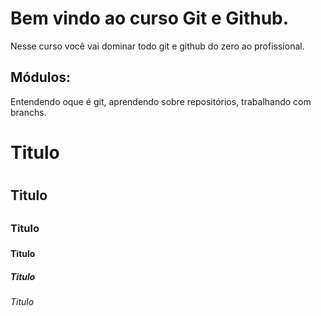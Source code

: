 # Bem vindo ao curso Git e Github.
Nesse curso você vai dominar todo git e github do zero ao profissional.

## Módulos:
Entendendo oque é git, aprendendo sobre repositórios, trabalhando com branchs.

# Titulo <h1>

## Titulo <h2>

### Titulo <h3>

#### Titulo <h4>

##### Titulo <h5>

###### Titulo <h6>